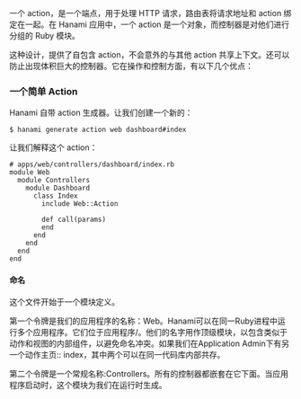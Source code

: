一个 action，是一个端点，用于处理 HTTP 请求，路由表将请求地址和 action 绑定在一起。在 Hanami 应用中，一个 action 是一个对象，而控制器是对他们进行分组的 Ruby 模块。



这种设计，提供了自包含 action，不会意外的与其他 action 共享上下文。还可以防止出现体积巨大的控制器。它在操作和控制方面，有以下几个优点：



### 一个简单 Action



Hanami 自带 action 生成器。让我们创建一个新的：



```
$ hanami generate action web dashboard#index
```



让我们解释这个 action：



```
# apps/web/controllers/dashboard/index.rb
module Web
  module Controllers
    module Dashboard
      class Index
        include Web::Action

        def call(params)
        end
      end
    end
  end
end
```



#### 命名



这个文件开始于一个模块定义。



第一个令牌是我们的应用程序的名称：Web。Hanami可以在同一Ruby进程中运行多个应用程序。它们位于应用程序/。他们的名字用作顶级模块，以包含类似于动作和视图的内部组件，以避免命名冲突。如果我们在Application Admin下有另一个动作主页:: index，其中两个可以在同一代码库内部共存。



第二个令牌是一个常规名称:Controllers。所有的控制器都嵌套在它下面。当应用程序启动时，这个模块为我们在运行时生成。
